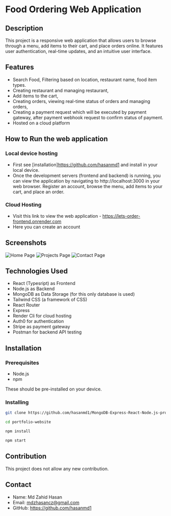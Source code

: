 # Food Ordering Web Application

## Description
This project is a responsive web application that allows users to browse through a menu, add items to their cart, and place orders online. It features user authentication, real-time updates, and an intuitive user interface.

## Features
- Search Food, Filtering based on location, restaurant name, food item types.
- Creating restaurant and managing restaurant,
- Add items to the cart,
- Creating orders, viewing real-time status of orders and managing orders,
- Creating a payment request which will be executed by payment gateway, after payment webhook request to confirm status of payment.
- Hosted on a cloud platform

## How to Run the web application

### Local device hosting
- First see [installation]https://github.com/hasanmd1 and install in your local device.
- Once the development servers (frontend and backend) is running, you can view the application by navigating to http://localhost:3000 in your web browser. Register an account, browse the menu, add items to your cart, and place an order.

### Cloud Hosting
- Visit this link to view the web application - https://lets-order-frontend.onrender.com
- Here you can create an account

## Screenshots
![Home Page](screenshots/homepage.png)
![Projects Page](screenshots/projects.png)
![Contact Page](screenshots/contact.png)

## Technologies Used
- React (Typesript) as Frontend
- Node.js as Backend
- MongoDB as Data Storage (for this only database is used)
- Tailwind CSS (a framework of CSS)
- React Router
- Express
- Render Cli for cloud hosting
- Auth0 for authentication
- Stripe as payment gateway
- Postman for backend API testing

## Installation

### Prerequisites
- Node.js
- npm

  
These should be pre-installed on your device.

### Installing

```bash
git clone https://github.com/hasanmd1/MongoDB-Express-React-Node.js-projects.git

cd portfolio-website

npm install

npm start
```

## Contribution
This project does not allow any new contribution.

## Contact
- Name: Md Zahid Hasan
- Email: mdzhasancz@gmail.com
- GitHub: https://github.com/hasanmd1
